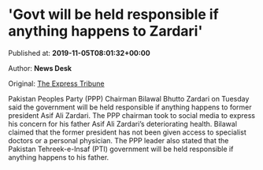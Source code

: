 
# 'Govt will be held responsible if anything happens to Zardari'

Published at: **2019-11-05T08:01:32+00:00**

Author: **News Desk**

Original: [The Express Tribune](https://tribune.com.pk/story/2093919/1-govt-will-held-responsible-anything-happens-zardari/)

Pakistan Peoples Party (PPP) Chairman Bilawal Bhutto Zardari on Tuesday said the government will be held responsible if anything happens to former president Asif Ali Zardari.
The PPP chairman took to social media to express his concern for his father Asif Ali Zardari’s deteriorating health.
Bilawal claimed that the former president has not been given access to specialist doctors or a personal physician.
The PPP leader also stated that the Pakistan Tehreek-e-Insaf (PTI) government will be held responsible if anything happens to his father.
 
